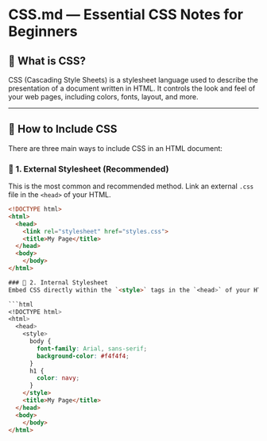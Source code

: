 # CSS.md — Essential CSS Notes for Beginners

## 🔹 What is CSS?
CSS (Cascading Style Sheets) is a stylesheet language used to describe the presentation of a document written in HTML. It controls the look and feel of your web pages, including colors, fonts, layout, and more.

---

## 🔹 How to Include CSS

There are three main ways to include CSS in an HTML document:

### 🔸 1. External Stylesheet (Recommended)
This is the most common and recommended method. Link an external `.css` file in the `<head>` of your HTML.

```html
<!DOCTYPE html>
<html>
  <head>
    <link rel="stylesheet" href="styles.css">
    <title>My Page</title>
  </head>
  <body>
    </body>
</html>

### 🔸 2. Internal Stylesheet
Embed CSS directly within the `<style>` tags in the `<head>` of your HTML document.

```html
<!DOCTYPE html>
<html>
  <head>
    <style>
      body {
        font-family: Arial, sans-serif;
        background-color: #f4f4f4;
      }
      h1 {
        color: navy;
      }
    </style>
    <title>My Page</title>
  </head>
  <body>
    </body>
</html>